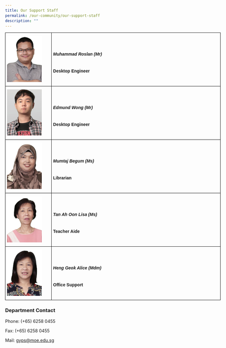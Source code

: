 ```yaml
---
title: Our Support Staff
permalink: /our-community/our-support-staff
description: ""
---
```

<style type="text/css">
.tg  {border-collapse:collapse;border-spacing:0;margin:0px auto;}
.tg td{border-color:black;border-style:solid;border-width:1px;font-family:Arial, sans-serif;font-size:14px;
  overflow:hidden;padding:10px 5px;word-break:normal;}
.tg th{border-color:black;border-style:solid;border-width:1px;font-family:Arial, sans-serif;font-size:14px;
  font-weight:normal;overflow:hidden;padding:10px 5px;word-break:normal;}
.tg .tg-cly1{text-align:left;vertical-align:middle}
</style>
<table class="tg" style="undefined;table-layout: fixed; width: 700px">
<colgroup>
<col style="width: 150px">
<col style="width: 550px">
</colgroup>
<tbody>
  <tr>
    <td class="tg-0lax"><img src="/images/sup1.jpeg"></td>
		<td class="tg-cly1"><h5>Muhammad Roslan (Mr)</h5><span style="font-weight:bold"> </span><br><strong>Desktop Engineer</strong></td>
  </tr>
  <tr>
    <td class="tg-0lax"><img src="/images/sup2.jpeg"></td>
		<td class="tg-cly1"><h5>Edmund Wong (Mr)</h5><br><strong>Desktop Engineer</strong></td>
  </tr>
  <tr>
    <td class="tg-0lax"><img src="/images/sup3.jpeg"></td>
		<td class="tg-cly1"><h5>Mumtaj Begum (Ms)</h5><br><strong>Librarian</strong></td>
  </tr>
  <tr>
    <td class="tg-0lax"><img src="/images/sup4.jpeg"></td>
		<td class="tg-cly1"><h5>Tan Ah Oon Lisa (Ms)</h5><br><strong>Teacher Aide</strong></td>
  </tr>
  <tr>
    <td class="tg-0lax"><img src="/images/sup5.jpeg"></td>
		<td class="tg-cly1"><h5>Heng Geok Alice (Mdm)</h5><br><strong>Office Support</strong></td>
  </tr>
</tbody>
</table>

### Department Contact

Phone: (+65) 6258 0455

Fax: (+65) 6258 0455

Mail: [gyps@moe.edu.sg](mailto:gyps@moe.edu.sg)